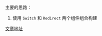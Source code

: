 ﻿主要的思路：

1. 使用 ```Switch``` 和 ```Redirect``` 两个组件组合构建


[文章地址](http://www.cnblogs.com/kdcg/p/9309600.html)